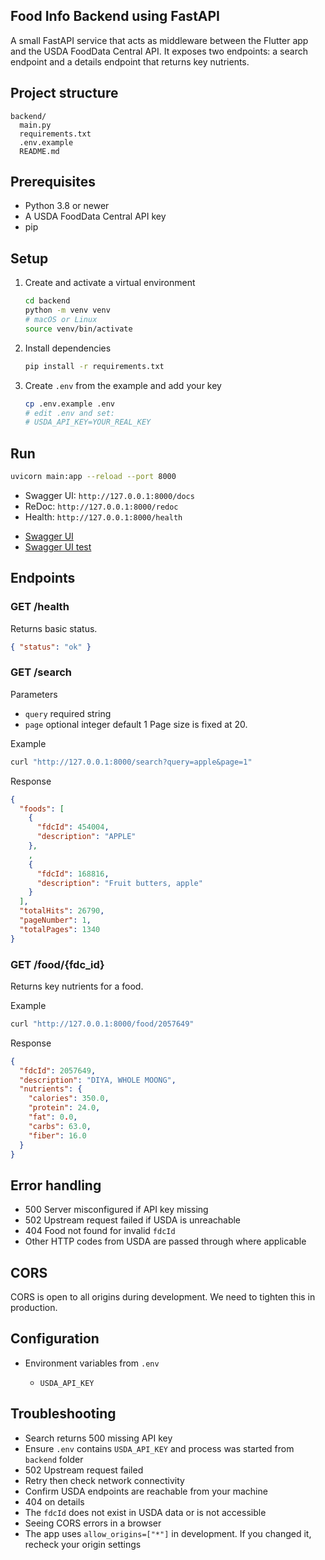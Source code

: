 ## Food Info Backend using FastAPI

A small FastAPI service that acts as middleware between the Flutter app and the USDA FoodData Central API. It exposes two endpoints: a search endpoint and a details endpoint that returns key nutrients.

## Project structure

```
backend/
  main.py
  requirements.txt
  .env.example
  README.md
```

## Prerequisites

* Python 3.8 or newer
* A USDA FoodData Central API key
* pip

## Setup

1. Create and activate a virtual environment

   ```bash
   cd backend
   python -m venv venv
   # macOS or Linux
   source venv/bin/activate
   ```

2. Install dependencies

   ```bash
   pip install -r requirements.txt
   ```

3. Create `.env` from the example and add your key

   ```bash
   cp .env.example .env
   # edit .env and set:
   # USDA_API_KEY=YOUR_REAL_KEY
   ```

## Run

```bash
uvicorn main:app --reload --port 8000
```

* Swagger UI: `http://127.0.0.1:8000/docs`
* ReDoc: `http://127.0.0.1:8000/redoc`
* Health: `http://127.0.0.1:8000/health`

- [Swagger UI](../assets/images/swagger.png)
- [Swagger UI test](../assets/images/swagger_test.png)

## Endpoints

### GET /health

Returns basic status.

```json
{ "status": "ok" }
```

### GET /search

Parameters

* `query` required string
* `page` optional integer default 1
  Page size is fixed at 20.

Example

```bash
curl "http://127.0.0.1:8000/search?query=apple&page=1"
```

Response

```json
{
  "foods": [
    {
      "fdcId": 454004,
      "description": "APPLE"
    },
    ,
    {
      "fdcId": 168816,
      "description": "Fruit butters, apple"
    }
  ],
  "totalHits": 26790,
  "pageNumber": 1,
  "totalPages": 1340
}
```

### GET /food/{fdc_id}

Returns key nutrients for a food.

Example

```bash
curl "http://127.0.0.1:8000/food/2057649"
```

Response

```json
{
  "fdcId": 2057649,
  "description": "DIYA, WHOLE MOONG",
  "nutrients": {
    "calories": 350.0,
    "protein": 24.0,
    "fat": 0.0,
    "carbs": 63.0,
    "fiber": 16.0
  }
}
```

## Error handling

* 500 Server misconfigured if API key missing
* 502 Upstream request failed if USDA is unreachable
* 404 Food not found for invalid `fdcId`
* Other HTTP codes from USDA are passed through where applicable

## CORS

CORS is open to all origins during development. We need to tighten this in production.

## Configuration

* Environment variables from `.env`

  * `USDA_API_KEY`


## Troubleshooting

* Search returns 500 missing API key
* Ensure `.env` contains `USDA_API_KEY` and process was started from `backend` folder
* 502 Upstream request failed
* Retry then check network connectivity
* Confirm USDA endpoints are reachable from your machine
* 404 on details
* The `fdcId` does not exist in USDA data or is not accessible
* Seeing CORS errors in a browser
* The app uses `allow_origins=["*"]` in development. If you changed it, recheck your origin settings
